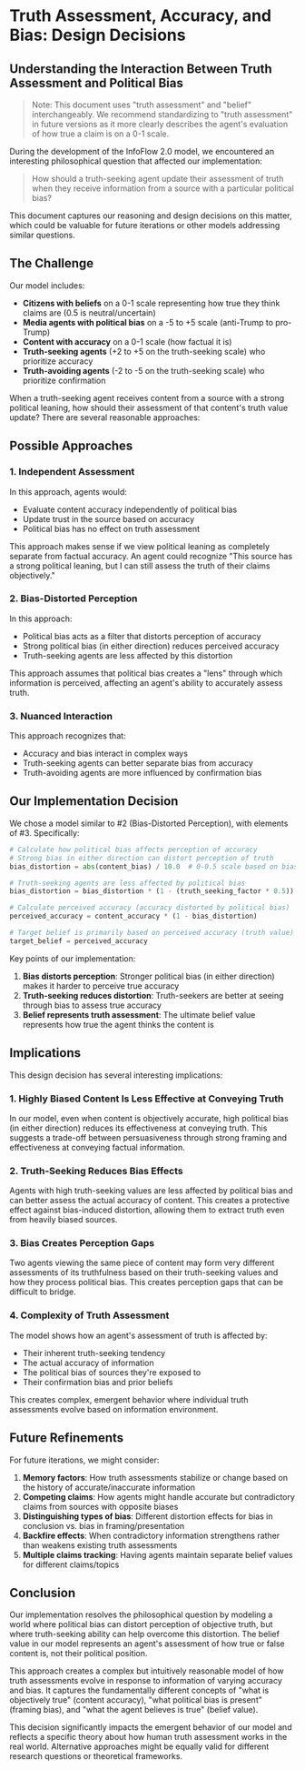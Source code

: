 # Truth Assessment, Accuracy, and Bias: Design Decisions

## Understanding the Interaction Between Truth Assessment and Political Bias

> Note: This document uses "truth assessment" and "belief" interchangeably. We recommend standardizing to "truth assessment" in future versions as it more clearly describes the agent's evaluation of how true a claim is on a 0-1 scale.

During the development of the InfoFlow 2.0 model, we encountered an interesting philosophical question that affected our implementation:

> How should a truth-seeking agent update their assessment of truth when they receive information from a source with a particular political bias?

This document captures our reasoning and design decisions on this matter, which could be valuable for future iterations or other models addressing similar questions.

## The Challenge

Our model includes:

- **Citizens with beliefs** on a 0-1 scale representing how true they think claims are (0.5 is neutral/uncertain)
- **Media agents with political bias** on a -5 to +5 scale (anti-Trump to pro-Trump)
- **Content with accuracy** on a 0-1 scale (how factual it is)
- **Truth-seeking agents** (+2 to +5 on the truth-seeking scale) who prioritize accuracy
- **Truth-avoiding agents** (-2 to -5 on the truth-seeking scale) who prioritize confirmation

When a truth-seeking agent receives content from a source with a strong political leaning, how should their assessment of that content's truth value update? There are several reasonable approaches:

## Possible Approaches

### 1. Independent Assessment

In this approach, agents would:
- Evaluate content accuracy independently of political bias
- Update trust in the source based on accuracy
- Political bias has no effect on truth assessment

This approach makes sense if we view political leaning as completely separate from factual accuracy. An agent could recognize "This source has a strong political leaning, but I can still assess the truth of their claims objectively."

### 2. Bias-Distorted Perception

In this approach:
- Political bias acts as a filter that distorts perception of accuracy
- Strong political bias (in either direction) reduces perceived accuracy
- Truth-seeking agents are less affected by this distortion

This approach assumes that political bias creates a "lens" through which information is perceived, affecting an agent's ability to accurately assess truth.

### 3. Nuanced Interaction

This approach recognizes that:
- Accuracy and bias interact in complex ways
- Truth-seeking agents can better separate bias from accuracy
- Truth-avoiding agents are more influenced by confirmation bias

## Our Implementation Decision

We chose a model similar to #2 (Bias-Distorted Perception), with elements of #3. Specifically:

```python
# Calculate how political bias affects perception of accuracy
# Strong bias in either direction can distort perception of truth
bias_distortion = abs(content_bias) / 10.0  # 0-0.5 scale based on bias magnitude

# Truth-seeking agents are less affected by political bias
bias_distortion = bias_distortion * (1 - (truth_seeking_factor * 0.5))

# Calculate perceived accuracy (accuracy distorted by political bias)
perceived_accuracy = content_accuracy * (1 - bias_distortion)

# Target belief is primarily based on perceived accuracy (truth value)
target_belief = perceived_accuracy
```

Key points of our implementation:

1. **Bias distorts perception**: Stronger political bias (in either direction) makes it harder to perceive true accuracy
2. **Truth-seeking reduces distortion**: Truth-seekers are better at seeing through bias to assess true accuracy
3. **Belief represents truth assessment**: The ultimate belief value represents how true the agent thinks the content is

## Implications

This design decision has several interesting implications:

### 1. Highly Biased Content Is Less Effective at Conveying Truth

In our model, even when content is objectively accurate, high political bias (in either direction) reduces its effectiveness at conveying truth. This suggests a trade-off between persuasiveness through strong framing and effectiveness at conveying factual information.

### 2. Truth-Seeking Reduces Bias Effects

Agents with high truth-seeking values are less affected by political bias and can better assess the actual accuracy of content. This creates a protective effect against bias-induced distortion, allowing them to extract truth even from heavily biased sources.

### 3. Bias Creates Perception Gaps

Two agents viewing the same piece of content may form very different assessments of its truthfulness based on their truth-seeking values and how they process political bias. This creates perception gaps that can be difficult to bridge.

### 4. Complexity of Truth Assessment

The model shows how an agent's assessment of truth is affected by:
- Their inherent truth-seeking tendency
- The actual accuracy of information
- The political bias of sources they're exposed to
- Their confirmation bias and prior beliefs

This creates complex, emergent behavior where individual truth assessments evolve based on information environment.

## Future Refinements

For future iterations, we might consider:

1. **Memory factors**: How truth assessments stabilize or change based on the history of accurate/inaccurate information
2. **Competing claims**: How agents might handle accurate but contradictory claims from sources with opposite biases
3. **Distinguishing types of bias**: Different distortion effects for bias in conclusion vs. bias in framing/presentation
4. **Backfire effects**: When contradictory information strengthens rather than weakens existing truth assessments
5. **Multiple claims tracking**: Having agents maintain separate belief values for different claims/topics

## Conclusion

Our implementation resolves the philosophical question by modeling a world where political bias can distort perception of objective truth, but where truth-seeking ability can help overcome this distortion. The belief value in our model represents an agent's assessment of how true or false content is, not their political position.

This approach creates a complex but intuitively reasonable model of how truth assessments evolve in response to information of varying accuracy and bias. It captures the fundamentally different concepts of "what is objectively true" (content accuracy), "what political bias is present" (framing bias), and "what the agent believes is true" (belief value).

This decision significantly impacts the emergent behavior of our model and reflects a specific theory about how human truth assessment works in the real world. Alternative approaches might be equally valid for different research questions or theoretical frameworks.
